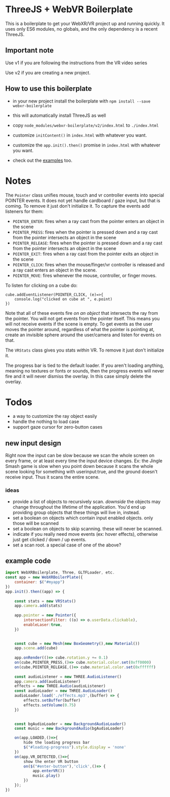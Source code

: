 # ThreeJS + WebVR Boilerplate


This is a boilerplate to get your WebXR/VR project up and running quickly. It uses only ES6 modules, no globals, and
the only dependency is a recent ThreeJS.

## Important note

Use v1 if you are following the instructions from the VR video series

Use v2 if you are creating a new project.

## How to use this boilerplate

* in your new project install the boilerplate with `npm install --save webxr-boilerplate`
* this will automatically install ThreeJS as well
* copy `node_modules/webxr-boilerplate/v2/index.html` to `./index.html`
* customize `initContent()` in `index.html` with whatever you want.
* customize the `app.init().then()` promise in `index.html` with whatever you want.


* check out the [examples](./examples/) too.




# Notes

The `Pointer` class unifies mouse, touch and vr controller events into special POINTER events.
It does not yet handle cardboard / gaze input, but that is coming.  To remove it just don't initialize it. To capture
the events add listeners for them:

* `POINTER_ENTER`: fires when a ray cast from the pointer enters an object in the scene
* `POINTER_PRESS`: fires when the pointer is pressed down and a ray cast from the pointer intersects an object in the scene
* `POINTER_RELEASE`: fires when the pointer is pressed down and a ray cast from the pointer intersects an object in the scene
* `POINTER_EXIT`: fires when a ray cast from the pointer exits an object in the scene
* `POINTER_CLICK`: fires when the mouse/finger/vr controller is released and a ray cast
enters an object in the scene.
* `POINTER_MOVE`: fires whenever the mouse, controller, or finger moves.

To listen for clicking on a cube do:

```
cube.addEventListener(POINTER_CLICK, (e)=>{
    console.log("clicked on cube at ", e.point)
})
```

Note that all of these events fire *on an object* that intersects the ray from the pointer.  You will not get events from
the pointer itself.  This means you will not receive events if the scene is empty. To get events as the user moves
the pointer around, regardless of what the pointer is pointing at, create an invisible sphere around the user/camera and listen for 
events on that.

The `VRStats` class gives you stats *within* VR.  To remove it just don't initialize it.

The progress bar is tied to the default loader. If you aren't loading anything, meaning no textures or 
fonts or sounds, then the progress events will never fire and it will never dismiss the overlay. In this 
case simply delete the overlay. 


# Todos

* a way to customize the ray object easily
* handle the nothing to load case
* support gaze cursor for zero-button cases



## new input design

Right now the input can be slow because we scan the whole screen on every frame, or at least every time the input
device changes. Ex: the Jingle Smash game is slow when you point down because it scans the whole scene looking for something
with userinput:true, and the ground doesn't receive input. Thus it scans the entire scene.

### ideas
 
* provide a list of objects to recursively scan.  *downside* the objects may change throughout the lifetime of the application. You'd end up providing group objects that these things will live in, instead.
* set a boolean on objects which contain input enabled objects. only those will be scanned
* set a boolean on objects to skip scanning. these will never be scanned.
* indicate if you really need move events (ex: hover effects), otherwise just get clicked / down / up events.
* set a scan root. a special case of one of the above?
 

## example code

``` javascript
import WebXRBoilerplate, Three, GLTFLoader, etc.
const app = new WebXRBoilerPlate({
    container: $("#myapp")
})
app.init().then((app) => {
    
    const stats = new VRStats()
    app.camera.add(stats) 
    
    app.pointer = new Pointer({
        intersectionFilter: ((o) => o.userData.clickable),
        enableLaser:true,
    })
    

    const cube = new Mesh(new BoxGeometry(),new Material())
    app.scene.add(cube)
    
    app.onRender(()=> cube.rotation.y += 0.1)
    on(cube,POINTER_PRESS,()=> cube.material.color.set(0xff0000)
    on(cube,POINTER_RELEASE,()=> cube.material.color.set(0xffffff)
    
    const audioListener = new THREE.AudioListener()
    app.camera.add(audioListener)
    effects = new THREE.Audio(audioListener)
    const audioLoader = new THREE.AudioLoader()
    audioLoader.load('./effects.mp3',(buffer) => {
        effects.setBuffer(buffer)
        effects.setVolume(0.75)
    })
    

    const bgAudioLoader = new BackgroundAudioLoader()
    const music = new BackgroundAudio(bgAudioLoader)

    on(app,LOADED,()=>{
        hide the loading progress bar
        $("#loading-progress").style.display = 'none'
    })
    on(app,VR_DETECTED,()=>{
        show the enter VR button
        on($("#enter-button"),'click',()=> {
            app.enterVR())
            music.play()
        })
    });
})
```

